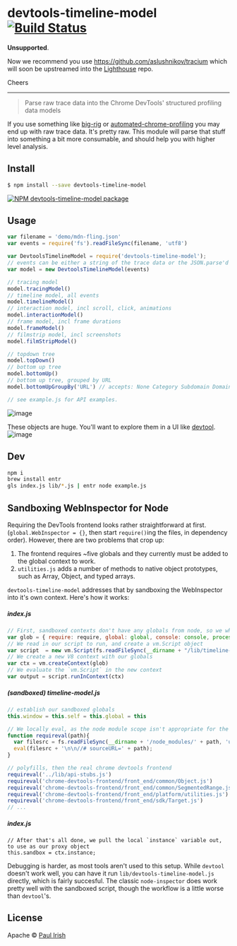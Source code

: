 # devtools-timeline-model [![Build Status](https://travis-ci.org/paulirish/devtools-timeline-model.svg?branch=master)](https://travis-ci.org/paulirish/devtools-timeline-model)


**Unsupported**. 

Now we recommend you use https://github.com/aslushnikov/tracium which will soon be upstreamed into the [Lighthouse](https://github.com/GoogleChrome/lighthouse/) repo.

Cheers


---------------------

> Parse raw trace data into the Chrome DevTools' structured profiling data models

If you use something like [big-rig](https://github.com/googlechrome/big-rig) or [automated-chrome-profiling](https://github.com/paulirish/automated-chrome-profiling#timeline-recording) you may end up with raw trace data. It's pretty raw. This module will parse that stuff into something a bit more consumable, and should help you with higher level analysis.


## Install

```sh
$ npm install --save devtools-timeline-model
```
[![NPM devtools-timeline-model package](https://img.shields.io/npm/v/devtools-timeline-model.svg)](https://npmjs.org/package/devtools-timeline-model)

## Usage

```js
var filename = 'demo/mdn-fling.json'
var events = require('fs').readFileSync(filename, 'utf8')

var DevtoolsTimelineModel = require('devtools-timeline-model');
// events can be either a string of the trace data or the JSON.parse'd equivalent
var model = new DevtoolsTimelineModel(events)

// tracing model
model.tracingModel()
// timeline model, all events
model.timelineModel()
// interaction model, incl scroll, click, animations
model.interactionModel()
// frame model, incl frame durations
model.frameModel()
// filmstrip model, incl screenshots
model.filmStripModel()

// topdown tree
model.topDown()
// bottom up tree
model.bottomUp()
// bottom up tree, grouped by URL
model.bottomUpGroupBy('URL') // accepts: None Category Subdomain Domain URL EventName

// see example.js for API examples.
```

![image](https://cloud.githubusercontent.com/assets/39191/13832447/7b4dffde-eb99-11e5-8f7e-f1afcf999fd6.png)

These objects are huge. You'll want to explore them in a UI like [devtool](https://github.com/Jam3/devtool).
![image](https://cloud.githubusercontent.com/assets/39191/13832411/390270ec-eb99-11e5-8dc9-c647c1b62c9d.png)


## Dev

```sh
npm i
brew install entr
gls index.js lib/*.js | entr node example.js
```

## Sandboxing WebInspector for Node

Requiring the DevTools frontend looks rather straightforward at first. (`global.WebInspector = {}`, then start `require()`ing the files, in dependency order). However, there are two problems that crop up:

1. The frontend requires ~five globals and they currently must be added to the global context to work. 
2. `utilities.js` adds a number of methods to native object prototypes, such as Array, Object, and typed arrays.

`devtools-timeline-model` addresses that by sandboxing the WebInspector into it's own context. Here's how it works:

##### index.js
```js
// First, sandboxed contexts don't have any globals from node, so we whitelist a few we'll provide for it.
var glob = { require: require, global: global, console: console, process, process, __dirname: __dirname }
// We read in our script to run, and create a vm.Script object 
var script  = new vm.Script(fs.readFileSync(__dirname + "/lib/timeline-model.js", 'utf8'))
// We create a new V8 context with our globals
var ctx = vm.createContext(glob)
// We evaluate the `vm.Script` in the new context
var output = script.runInContext(ctx)
```
##### (sandboxed) timeline-model.js
```js
// establish our sandboxed globals
this.window = this.self = this.global = this

// We locally eval, as the node module scope isn't appropriate for the browser-centric DevTools frontend
function requireval(path){
  var filesrc = fs.readFileSync(__dirname + '/node_modules/' + path, 'utf8');
  eval(filesrc + '\n\n//# sourceURL=' + path);
}

// polyfills, then the real chrome devtools frontend
requireval('../lib/api-stubs.js')
requireval('chrome-devtools-frontend/front_end/common/Object.js')
requireval('chrome-devtools-frontend/front_end/common/SegmentedRange.js')
requireval('chrome-devtools-frontend/front_end/platform/utilities.js')
requireval('chrome-devtools-frontend/front_end/sdk/Target.js')
// ...
```
##### index.js
```
// After that's all done, we pull the local `instance` variable out, to use as our proxy object
this.sandbox = ctx.instance;
```

Debugging is harder, as most tools aren't used to this setup. While `devtool` doesn't work well, you can have it run `lib/devtools-timeline-model.js` directly, which is fairly succesful. The classic `node-inspector` does work pretty well with the sandboxed script, though the workflow is a little worse than `devtool`'s. 



## License

Apache © [Paul Irish](https://github.com/paulirish/)
